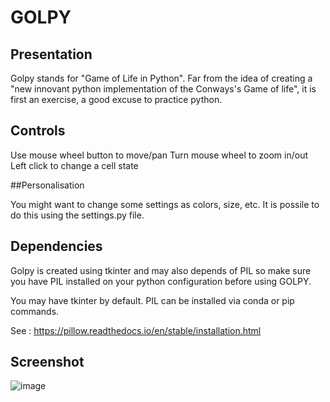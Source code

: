 # **GOLPY**

## Presentation

Golpy stands for "Game of Life in Python".
Far from the idea of creating a "new innovant python implementation of the Conways's Game of life", it is first an exercise, a good excuse to practice python.

## Controls

Use mouse wheel button to move/pan
Turn mouse wheel to zoom in/out
Left click to change a cell state

##Personalisation

You might want to change some settings as colors, size, etc.
It is possile to do this using the settings.py file.

## Dependencies

Golpy is created using tkinter and may also depends of PIL so make sure you have PIL installed on your python configuration before using GOLPY.

You may have tkinter by default. PIL can be installed via conda or pip commands.

See : https://pillow.readthedocs.io/en/stable/installation.html

## Screenshot

![image](https://user-images.githubusercontent.com/61804707/204656748-e8e732ae-06a3-43d2-9600-c6342e35978d.png)
